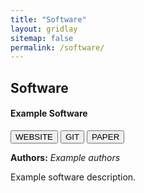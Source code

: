```yaml
---
title: "Software"
layout: gridlay
sitemap: false
permalink: /software/
---
```


<style>
img{
  border-radius: 10px;
}
iframe {
  width: 175px;
  display: inline;
  vertical-align:middle;
  <!-- margin-bottom:5px; -->
  <!-- margin-left:5px; -->
  <!-- border: 1px solid red; -->
}
.col-md-3 {
  margin:0;
  padding:0;
  margin-top:10px;
  margin-bottom:10px;
  display:block;
  overflow:hidden;
  text-align:center;
  display: table-cell;
  height: auto;
  float: none;
  background:white;
  border-radius:20px;
  <!-- border: 1px solid black; -->
}
</style>

## Software

<div class="jumbotron">
<div class="row align-items-end">
<div class="col-md-12 col-sm-12">
<h4><b>Example Software</b></h4>
<a href="https://example.com" target="_blank"><button class="btn btn-success btn-sm">WEBSITE</button></a>
<a href="https://github.com" target="_blank"><button class="btn btn-info btn-sm">GIT</button></a>
<a href="{{ site.url }}{{ site.baseurl }}/papers/example_proceeding.pdf" target="_blank"><button class="btn btn-danger btn-sm">PAPER</button></a> 

<b>Authors:</b>
<i>Example authors</i>

Example software description.

</div>
</div>
</div>
